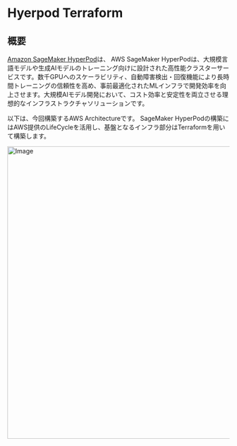 # Hyerpod Terraform

## 概要

[Amazon SageMaker HyperPod](https://aws.amazon.com/jp/sagemaker-ai/hyperpod/)は、
AWS SageMaker HyperPodは、大規模言語モデルや生成AIモデルのトレーニング向けに設計された高性能クラスターサービスです。数千GPUへのスケーラビリティ、自動障害検出・回復機能により長時間トレーニングの信頼性を高め、事前最適化されたMLインフラで開発効率を向上させます。大規模AIモデル開発において、コスト効率と安定性を両立させる理想的なインフラストラクチャソリューションです。

以下は、今回構築するAWS Architectureです。
SageMaker HyperPodの構築にはAWS提供のLifeCycleを活用し、基盤となるインフラ部分はTerraformを用いて構築します。

<img width="662" alt="Image" src="https://github.com/user-attachments/assets/545f6fd7-d9fe-4481-a101-de8589dd56cf" />


